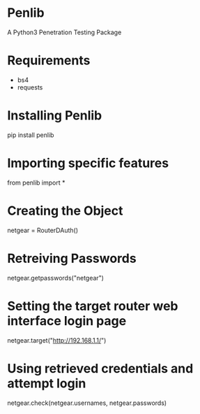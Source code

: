 # Penlib
A Python3 Penetration Testing Package

# Requirements
- bs4
- requests

# Installing Penlib
pip install penlib

# Importing specific features
from penlib import *

# Creating the Object
netgear = RouterDAuth()

# Retreiving Passwords
netgear.getpasswords("netgear")

# Setting the target router web interface login page
netgear.target("http://192.168.1.1/")

# Using retrieved credentials and attempt login
netgear.check(netgear.usernames, netgear.passwords)
